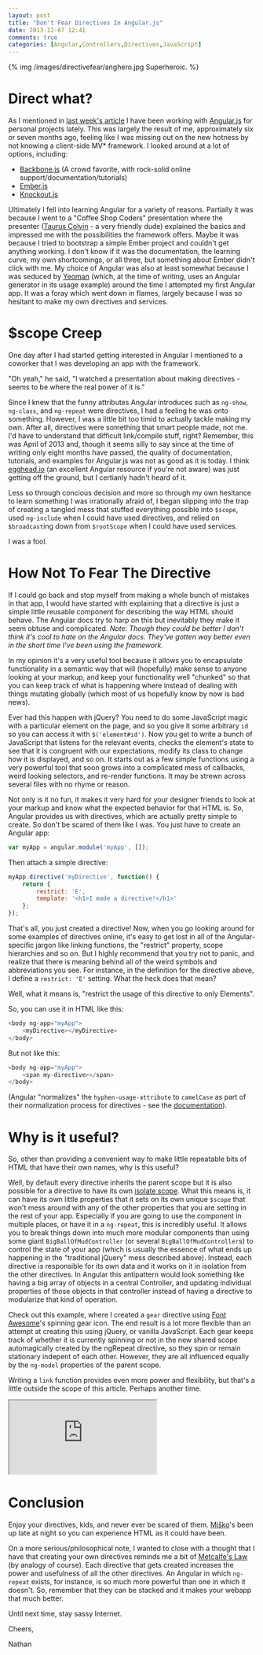 ```yaml
---
layout: post
title: "Don't Fear Directives In Angular.js"
date: 2013-12-07 12:41
comments: true
categories: [Angular,Controllers,Directives,JavaScript]
---
```


{% img /images/directivefear/anghero.jpg Superheroic. %}

# Direct what?

As I mentioned in [last week's article](http://nathanleclaire.com/blog/2013/11/30/fear-and-loathing-with-golang-and-angular-dot-js/) I have been working with [Angular.js](http://angularjs.org/) for personal projects lately.  This was largely the result of me, approximately six or seven months ago, feeling like I was missing out on the new hotness by not knowing a client-side MV* framework.  I looked around at a lot of options, including:

- [Backbone.js](http://backbonejs.org/) (A crowd favorite, with rock-solid online support/documentation/tutorials)
- [Ember.js](http://emberjs.com/)
- [Knockout.js](http://knockoutjs.com/)

Ultimately I fell into learning Angular for a variety of reasons.  Partially it was because I went to a "Coffee Shop Coders" presentation where the presenter ([Taurus Colvin](http://www.tauruscolvin.com/) - a very friendly dude) explained the basics and impressed me with the possibilities the framework offers.  Maybe it was because I tried to bootstrap a simple Ember project and couldn't get anything working.  I don't know if it was the documentation, the learning curve, my own shortcomings, or all three, but something about Ember didn't click with me.  My choice of Angular was also at least somewhat because I was seduced by [Yeoman](http://yeoman.io/) (which, at the time of writing, uses an Angular generator in its usage example) around the time I attempted my first Angular app.  It was a foray which went down in flames, largely because I was so hesitant to make my own directives and services.

# $scope Creep

One day after I had started getting interested in Angular I mentioned to a coworker that I was developing an app with the framework.

"Oh yeah," he said, "I watched a presentation about making directives - seems to be where the real power of it is."

Since I knew that the funny attributes Angular introduces such as `ng-show`, `ng-class`, and `ng-repeat` were directives, I had a feeling he was onto something.  However, I was a little bit too timid to actually tackle making my own.  After all, directives were something that smart people made, not me.  I'd have to understand that difficult link/compile stuff, right?  Remember, this was April of 2013 and, though it seems silly to say since at the time of writing only eight months have passed, the quality of documentation, tutorials, and examples for Angular.js was not as good as it is today.  I think [egghead.io](http://egghead.io) (an excellent Angular resource if you're not aware) was just getting off the ground, but I certianly hadn't heard of it.

Less so through concious decision and more so through my own hesitance to learn something I was irrationally afraid of, I began slipping into the trap of creating a tangled mess that stuffed everything possible into `$scope`, used `ng-include` when I could have used directives, and relied on `$broadcast`ing down from `$rootScope` when I could have used services.

I was a fool.

# How Not To Fear The Directive

If I could go back and stop myself from making a whole bunch of mistakes in that app, I would have started with explaining that a directive is just a simple little reusable component for describing the way HTML should behave.  The Angular docs try to harp on this but inevitably they make it seem obtuse and complicated.  *Note:  Though they could be better I don't think it's cool to hate on the Angular docs.  They've gotten way better even in the short time I've been using the framework.* 

In my opinion it's a very useful tool because it allows you to encapsulate functionality in a semantic way that will (hopefully) make sense to anyone looking at your markup, and keep your functionality well "chunked" so that you can keep track of what is happening where instead of dealing with things mutating globally (which most of us hopefully know by now is bad news).

Ever had this happen with jQuery? You need to do some JavaScript magic with a particular element on the page, and so you give it some arbitrary `id` so you can access it with `$('element#id')`.  Now you get to write a bunch of JavaScript that listens for the relevant events, checks the element's state to see that it is congruent with our expectations, modify its class to change how it is displayed, and so on.  It starts out as a few simple functions using a very powerful tool that soon grows into a complicated mess of callbacks, weird looking selectors, and re-render functions.  It may be strewn across several files with no rhyme or reason.

Not only is it no fun, it makes it very hard for your designer friends to look at your markup and know what the expected behavior for that HTML is.  So, Angular provides us with directives, which are actually pretty simple to create.  So don't be scared of them like I was.  You just have to create an Angular app:

```js
var myApp = angular.module('myApp', []);
```

Then attach a simple directive:

```js
myApp.directive('myDirective', function() {
	return {
		restrict: 'E',
		template: '<h1>I made a directive!</h1>'
	};
});
```

That's all, you just created a directive!  Now, when you go looking around for some examples of directives online, it's easy to get lost in all of the Angular-specific jargon like linking functions, the "restrict" property, scope hierarchies and so on.  But I highly recommend that you try not to panic, and realize that there is meaning behind all of the weird symbols and abbreviations you see.  For instance, in the definition for the directive above, I define a `restrict: 'E'` setting.  What the heck does that mean?

Well, what it means is, "restrict the usage of this directive to only Elements".

So, you can use it in HTML like this:

```js
<body ng-app="myApp">
	<myDirective></myDirective>
</body>
```

But not like this:

```js
<body ng-app="myApp">
	<span my-directive></span>
</body>
```

(Angular "normalizes" the `hyphen-usage-attribute` to `camelCase` as part of their normalization process for directives - see the [documentation](http://docs.angularjs.org/guide/directive)).

# Why is it useful?

So, other than providing a convenient way to make little repeatable bits of HTML that have their own names, why is this useful?

Well, by default every directive inherits the parent scope but it is also possible for a directive to have its own [isolate scope](http://www.thinkster.io/pick/KnxWvHUW64/angularjs-understanding-isolate-scope).  What this means is, it can have its own little properties that it sets on its own unique `$scope` that won't mess around with any of the other properties that you are setting in the rest of your app.  Especially if you are going to use the component in multiple places, or have it in a `ng-repeat`, this is incredibly useful.  It allows you to break things down into much more modular components than using some giant `BigBallOfMudController` (or several `BigBallOfMudController`s) to control the state of your app (which is usually the essence of what ends up happening in the "traditional jQuery" mess described above).  Instead, each directive is responsible for its own data and it works on it in isolation from the other directives.  In Angular this antipattern would look something like having a big array of objects in a central Controller, and updating individual properties of those objects in that controller instead of having a directive to modularize that kind of operation. 

Check out this example, where I created a `gear` directive using [Font Awesome](http://fontawesome.io/)'s spinning gear icon.  The end result is a lot more flexible than an attempt at creating this using jQuery, or vanilla JavaScript.  Each gear keeps track of whether it is currently spinning or not in the new shared scope automagically created by the ngRepeat directive, so they spin or remain stationary indepent of each other.  However, they are all influenced equally by the `ng-model` properties of the parent scope.

Writing a `link` function provides even more power and flexibility, but that's a little outside the scope of this article.  Perhaps another time.

<iframe src="http://embed.plnkr.co/i2StmWcxKNZCQb0YtYp0/preview"></iframe>

# Conclusion

Enjoy your directives, kids, and never ever be scared of them.  [Miško](http://misko.hevery.com/)'s been up late at night so you can experience HTML as it could have been.

On a more serious/philosophical note, I wanted to close with a thought that I have that creating your own directives reminds me a bit of [Metcalfe's Law](http://en.wikipedia.org/wiki/Metcalfe's_law) (by analogy of course).  Each directive that gets created increases the power and usefulness of all the other directives.  An Angular in which `ng-repeat` exists, for instance, is so much more powerful than one in which it doesn't.  So, remember that they can be stacked and it makes your webapp that much better.

Until next time, stay sassy Internet.

Cheers,

Nathan
